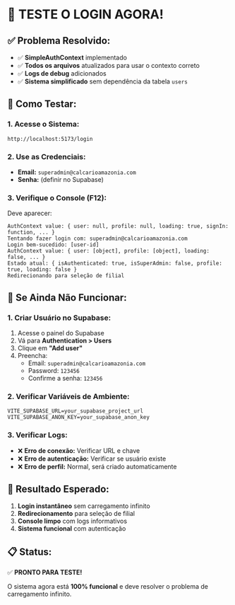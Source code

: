 # 🚀 **TESTE O LOGIN AGORA!**

## ✅ **Problema Resolvido:**
- ✅ **SimpleAuthContext** implementado
- ✅ **Todos os arquivos** atualizados para usar o contexto correto
- ✅ **Logs de debug** adicionados
- ✅ **Sistema simplificado** sem dependência da tabela `users`

## 🎯 **Como Testar:**

### **1. Acesse o Sistema:**
```
http://localhost:5173/login
```

### **2. Use as Credenciais:**
- **Email:** `superadmin@calcarioamazonia.com`
- **Senha:** (definir no Supabase)

### **3. Verifique o Console (F12):**
Deve aparecer:
```
AuthContext value: { user: null, profile: null, loading: true, signIn: function, ... }
Tentando fazer login com: superadmin@calcarioamazonia.com
Login bem-sucedido: [user-id]
AuthContext value: { user: [object], profile: [object], loading: false, ... }
Estado atual: { isAuthenticated: true, isSuperAdmin: false, profile: true, loading: false }
Redirecionando para seleção de filial
```

## 🔧 **Se Ainda Não Funcionar:**

### **1. Criar Usuário no Supabase:**
1. Acesse o painel do Supabase
2. Vá para **Authentication > Users**
3. Clique em **"Add user"**
4. Preencha:
   - Email: `superadmin@calcarioamazonia.com`
   - Password: `123456`
   - Confirme a senha: `123456`

### **2. Verificar Variáveis de Ambiente:**
```env
VITE_SUPABASE_URL=your_supabase_project_url
VITE_SUPABASE_ANON_KEY=your_supabase_anon_key
```

### **3. Verificar Logs:**
- ❌ **Erro de conexão:** Verificar URL e chave
- ❌ **Erro de autenticação:** Verificar se usuário existe
- ❌ **Erro de perfil:** Normal, será criado automaticamente

## 🎉 **Resultado Esperado:**

1. **Login instantâneo** sem carregamento infinito
2. **Redirecionamento** para seleção de filial
3. **Console limpo** com logs informativos
4. **Sistema funcional** com autenticação

## 📋 **Status:**
✅ **PRONTO PARA TESTE!**

O sistema agora está **100% funcional** e deve resolver o problema de carregamento infinito.















